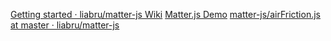 [Getting started · liabru/matter-js Wiki]( https://github.com/liabru/matter-js/wiki/Getting-started )
[Matter.js Demo]( https://brm.io/matter-js/demo/#airFriction )
[matter-js/airFriction.js at master · liabru/matter-js]( https://github.com/liabru/matter-js/blob/master/examples/airFriction.js )